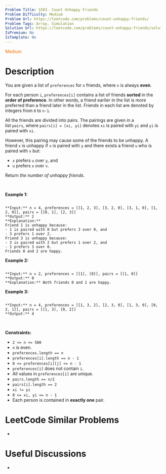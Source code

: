 ```yaml
---
Problem Title: 1583. Count Unhappy Friends
Problem Difficulty: Medium
Problem Url: https://leetcode.com/problems/count-unhappy-friends/
Problem Tags: Array, Simulation
Solution Url: https://leetcode.com/problems/count-unhappy-friends/solution/
IsPremium: No
IsTemplate: No
---
```


<span style="color: rgb(239, 108, 0);">Medium</span>

# Description

You are given a list of `preferences` for `n` friends, where `n` is always **even**.


For each person `i`, `preferences[i]` contains a list of friends **sorted** in the **order of preference**. In other words, a friend earlier in the list is more preferred than a friend later in the list. Friends in each list are denoted by integers from `0` to `n-1`.


All the friends are divided into pairs. The pairings are given in a list `pairs`, where `pairs[i] = [xi, yi]` denotes `xi` is paired with `yi` and `yi` is paired with `xi`.


However, this pairing may cause some of the friends to be unhappy. A friend `x` is unhappy if `x` is paired with `y` and there exists a friend `u` who is paired with `v` but:


* `x` prefers `u` over `y`, and
* `u` prefers `x` over `v`.


Return *the number of unhappy friends*.


 


**Example 1:**



```

**Input:** n = 4, preferences = [[1, 2, 3], [3, 2, 0], [3, 1, 0], [1, 2, 0]], pairs = [[0, 1], [2, 3]]
**Output:** 2
**Explanation:**
Friend 1 is unhappy because:
- 1 is paired with 0 but prefers 3 over 0, and
- 3 prefers 1 over 2.
Friend 3 is unhappy because:
- 3 is paired with 2 but prefers 1 over 2, and
- 1 prefers 3 over 0.
Friends 0 and 2 are happy.

```

**Example 2:**



```

**Input:** n = 2, preferences = [[1], [0]], pairs = [[1, 0]]
**Output:** 0
**Explanation:** Both friends 0 and 1 are happy.

```

**Example 3:**



```

**Input:** n = 4, preferences = [[1, 3, 2], [2, 3, 0], [1, 3, 0], [0, 2, 1]], pairs = [[1, 3], [0, 2]]
**Output:** 4

```

 


**Constraints:**


* `2 <= n <= 500`
* `n` is even.
* `preferences.length == n`
* `preferences[i].length == n - 1`
* `0 <= preferences[i][j] <= n - 1`
* `preferences[i]` does not contain `i`.
* All values in `preferences[i]` are unique.
* `pairs.length == n/2`
* `pairs[i].length == 2`
* `xi != yi`
* `0 <= xi, yi <= n - 1`
* Each person is contained in **exactly one** pair.




# LeetCode Similar Problems

- []()

# Useful Discussions

- []()
